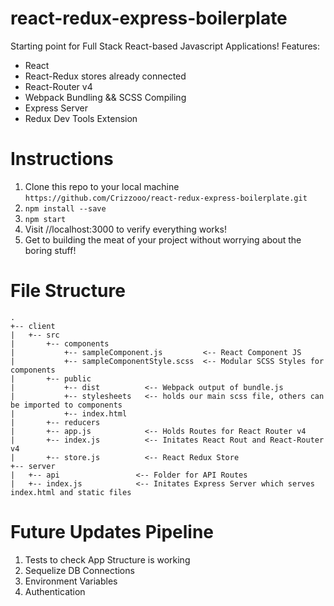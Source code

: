 # react-redux-express-boilerplate
Starting point for Full Stack React-based Javascript Applications!
Features:
* React
* React-Redux stores already connected
* React-Router v4
* Webpack Bundling && SCSS Compiling
* Express Server
* Redux Dev Tools Extension


# Instructions
1. Clone this repo to your local machine `https://github.com/Crizzooo/react-redux-express-boilerplate.git`
2. `npm install --save`
3. `npm start`
4. Visit //localhost:3000 to verify everything works!
5. Get to building the meat of your project without worrying about the boring stuff!

# File Structure
```
.
+-- client
|   +-- src
|       +-- components      
|           +-- sampleComponent.js         <-- React Component JS
|           +-- sampleComponentStyle.scss  <-- Modular SCSS Styles for components
|       +-- public
|           +-- dist          <-- Webpack output of bundle.js
|           +-- stylesheets   <-- holds our main scss file, others can be imported to components
|           +-- index.html   
|       +-- reducers
|       +-- app.js            <-- Holds Routes for React Router v4
|       +-- index.js          <-- Initates React Rout and React-Router v4
|       +-- store.js          <-- React Redux Store
+-- server
|   +-- api                 <-- Folder for API Routes
|   +-- index.js            <-- Initates Express Server which serves index.html and static files
```


# Future Updates Pipeline
1. Tests to check App Structure is working
2. Sequelize DB Connections
3. Environment Variables
4. Authentication
